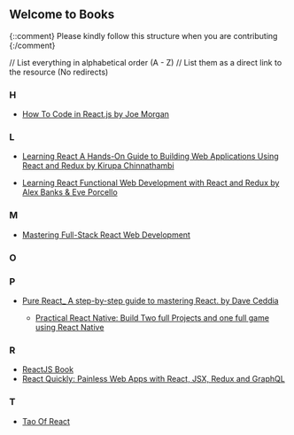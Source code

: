 ## Welcome to <Insert File name> Books

{::comment}
Please kindly follow this structure when you are contributing
{:/comment}

// List everything in alphabetical order (A - Z)
// List them as a direct link to the resource (No redirects)

### H

- [How To Code in React.js by Joe Morgan](https://drive.google.com/file/d/1D5ACQ0i3K538YacIjGGciOtWc14BKqGL/view?usp=share_link)

### L

- [Learning React A Hands-On Guide to Building Web Applications Using React and Redux by Kirupa Chinnathambi](https://drive.google.com/file/d/1luZXCJG47RBsee46ouixTas0jhrMZPXC/view?usp=share_link)

- [Learning React Functional Web Development with React and Redux by Alex Banks & Eve Porcello](https://drive.google.com/file/d/1EA6KAMPj0HKTQ4goDpgXy8KhmhwKgnmH/view?usp=share_link)
  
### M
- [Mastering Full-Stack React Web Development](https://www.pdfdrive.com/mastering-full-stack-react-web-development-d196879971.html)

### O

### P
- [Pure React_ A step-by-step guide to mastering React. by Dave Ceddia](https://drive.google.com/file/d/1hlrv8qUes9FapMO6e86ZGIesWbi9kub3/view?usp=share_link)
  
  - [Practical React Native: Build Two full Projects and one full game using React Native](https://www.pdfdrive.com/practical-react-native-build-two-full-projects-and-one-full-game-using-react-native-e189361957.html)

### R

- [ReactJS Book](https://goalkicker.com/ReactJSBook/)
- [React Quickly: Painless Web Apps with React, JSX, Redux and GraphQL](https://www.pdfdrive.com/react-quickly-painless-web-apps-with-react-jsx-redux-and-graphql-d158280067.html)

### T

- [Tao Of React](https://drive.google.com/file/d/1DAuQR9zNc9StCLBf9Zy2l6JJuy3Kuf0M/view?usp=share_link)
